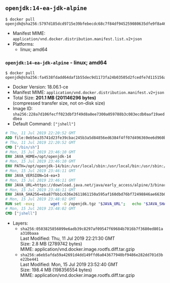 ## `openjdk:14-ea-jdk-alpine`

```console
$ docker pull openjdk@sha256:5797d185dcd9715e39bfebecdc68c7f84df945259080635dfe9f8a4612e5980d
```

-	Manifest MIME: `application/vnd.docker.distribution.manifest.list.v2+json`
-	Platforms:
	-	linux; amd64

### `openjdk:14-ea-jdk-alpine` - linux; amd64

```console
$ docker pull openjdk@sha256:fa4538fdadd64daf1b55dec9d1173fa24b03505d2fcedfe7d115156a7b4efe08
```

-	Docker Version: 18.06.1-ce
-	Manifest MIME: `application/vnd.docker.distribution.manifest.v2+json`
-	Total Size: **201.1 MB (201146296 bytes)**  
	(compressed transfer size, not on-disk size)
-	Image ID: `sha256:228a7d106fecff023dbf3f49d8a8ee7300a059788b3c083ecdb0aaf19aeddbea`
-	Default Command: `["jshell"]`

```dockerfile
# Thu, 11 Jul 2019 22:20:52 GMT
ADD file:0eb5ea35741d23fe39cbac245b3a5d84856ed6384f4ff07d496369ee6d960bad in / 
# Thu, 11 Jul 2019 22:20:52 GMT
CMD ["/bin/sh"]
# Mon, 15 Jul 2019 23:46:10 GMT
ENV JAVA_HOME=/opt/openjdk-14
# Mon, 15 Jul 2019 23:46:10 GMT
ENV PATH=/opt/openjdk-14/bin:/usr/local/sbin:/usr/local/bin:/usr/sbin:/usr/bin:/sbin:/bin
# Mon, 15 Jul 2019 23:46:11 GMT
ENV JAVA_VERSION=14-ea+3
# Mon, 15 Jul 2019 23:46:11 GMT
ENV JAVA_URL=https://download.java.net/java/early_access/alpine/3/binaries/openjdk-14-ea+3_linux-x64-musl_bin.tar.gz
# Mon, 15 Jul 2019 23:46:11 GMT
ENV JAVA_SHA256=eba87fbb1c636e2611861150a595af160dbd76bf72498846ae663b0398ddff82
# Mon, 15 Jul 2019 23:48:02 GMT
RUN set -eux; 		wget -O /openjdk.tgz "$JAVA_URL"; 	echo "$JAVA_SHA256 */openjdk.tgz" | sha256sum -c -; 	mkdir -p "$JAVA_HOME"; 	tar --extract --file /openjdk.tgz --directory "$JAVA_HOME" --strip-components 1; 	rm /openjdk.tgz; 		java -Xshare:dump; 		java --version; 	javac --version
# Mon, 15 Jul 2019 23:48:02 GMT
CMD ["jshell"]
```

-	Layers:
	-	`sha256:0503825856099e6adb39c8297af09547f69684b7016b7f3680ed801aa310baaa`  
		Last Modified: Thu, 11 Jul 2019 22:21:30 GMT  
		Size: 2.8 MB (2789742 bytes)  
		MIME: application/vnd.docker.image.rootfs.diff.tar.gzip
	-	`sha256:a6eb5afda59a42691d4dd149ffd6a043677940bf9486e282dd701d3be22be441`  
		Last Modified: Mon, 15 Jul 2019 23:52:40 GMT  
		Size: 198.4 MB (198356554 bytes)  
		MIME: application/vnd.docker.image.rootfs.diff.tar.gzip
